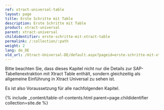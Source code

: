 ```yaml
---
ref: xtract-universal-table
layout: page
title: Erste Schritte mit Table
description: Erste Schritte mit Table
product: xtract-universal
parent: xtract-universal
childidentifier: erste-schritte-mit-xtract-table
permalink: /:collection/:path
weight: 2
lang: de_DE
old_url: /Xtract-Universal-DE/default.aspx?pageid=erste-schritte-mit-xtract-table
---
```


Bitte beachten Sie, dass dieses Kapitel nicht nur die Details zur SAP-Tabellenextraktion mit Xtract Table enthält, sondern gleichzeitig als allgemeine Einführung in Xtract Universal zu sehen ist.

Es ist also Voraussetzung für alle nachfolgenden Kapitel.

{% include _content/table-of-contents.html parent=page.childidentifier collection=site.de %}
